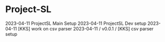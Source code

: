 # Project-SL
2023-04-11 ProjectSL Main Setup
2023-04-11 ProjectSL Dev setup
2023-04-11 [KKS] work on csv parser
2023-04-11 / v0.0.1 / [KKS] csv parser setup